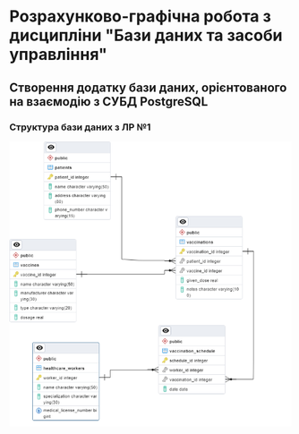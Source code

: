 ﻿# Розрахунково-графічна робота з дисципліни "Бази даних та засоби управління"
## Створення додатку бази даних, орієнтованого на взаємодію з СУБД PostgreSQL


### Структура бази даних з ЛР №1
![lab1_bd_scheme.png](lab1_bd_scheme.png)